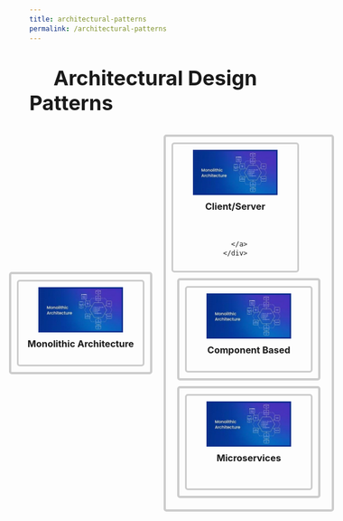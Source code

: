 ```yaml
---
title: architectural-patterns
permalink: /architectural-patterns
---
```




<style>
  .button-container {
    display: flex;
    justify-content: center;
    align-items: center;
    padding-bottom: 50px;
  }

  .button a {
    text-decoration: none;
  }
  .button {
    margin: 10px;
    text-align: center;
    border: 4px solid #ccc;
    padding: 10px;
    border-radius: 5px;
  }

  .button img {
    width: 150px; /* Adjust as needed */
    height: auto;
    display: block;
    margin: 0 auto;
  }

  .button h3 {
    margin-top: 10px;
  }

  .box {
    border: 3px solid #ccc;
    padding: 10px;
    border-radius: 5px;
    width: 200px; /* Adjust as needed */
    text-align: center;
  }
   h1 {
      font-size: 36px; /* Increase font size */
      text-align: left; /* Center align the text */
      margin-top: 40px; /* Add some top margin */
    }
</style>

<h1>&nbsp;&nbsp;&nbsp;&nbsp;&nbsp;Architectural Design Patterns</h1>
<div class="button-container">
  <div class="button">
    <div class="box">
      <a href="/architectural-styles/monolith/">
        <img src="../pictures/monolithicarchitecture.jpg" alt="Picture 1">
        <h3>Monolithic Architecture</h3>
      </a>
    </div>
  </div>
    <div class="button">
    <div class="box">
      <a href="/architectural-styles/client-server">
        <img src="/pictures/monolithicarchitecture.jpg" alt="Picture 1">
        <h3>Client/Server</h3>
        &nbsp;
        
      </a>
    </div>
  </div>
    <div class="button">
    <div class="box">
      <a href="/page1.html">
        <img src="/pictures/monolithicarchitecture.jpg" alt="Picture 1">
        <h3>Component Based</h3>
      </a>
    </div>
  </div>

  <div class="button">
    <div class="box">
      <a href="/page1.html">
        <img src="/pictures/monolithicarchitecture.jpg" alt="Picture 1">
        <h3>Microservices</h3>
        &nbsp;
      </a>
    </div>
  </div>

 


  <!-- Add more buttons similarly -->
</div>
